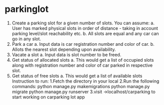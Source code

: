 # parkinglot

1. Create a parking slot for a given number of slots. You can assume:
a. User has marked physical slots in order of distance - taking in account
parking level/slot reachability etc.
b. All slots are equal and any car can go in any slot.
2. Park a car
a. Input data is car registration number and color of car.
b. Allots the nearest slot depending upon availability.
3. Vacate a slot
a. Input data is slot number to be freed.
4. Get status of allocated slots
a. This would get a list of occupied slots along with registration number
and color of car parked in respective slot.
5. Get status of free slots
a. This would get a list of available slots
Instruction to run:
1.Fetch the directory in your local
2.Run the following commands:
python manage.py makemigrations
python manage.py migrate
python  manage.py runserver
3.visit ->localhost/carparking
to start working on carparking lot app
